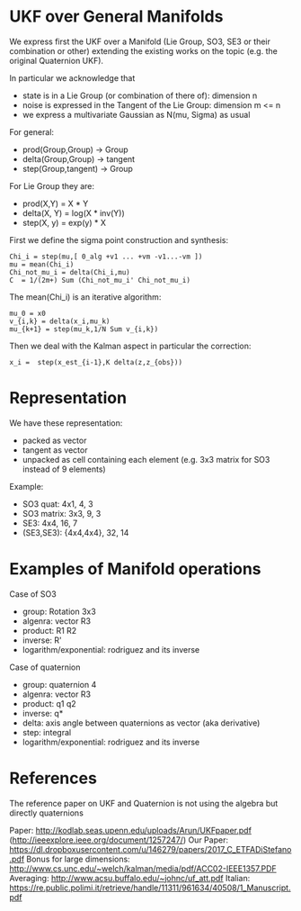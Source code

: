 
# UKF over General Manifolds

We express first the UKF over a Manifold (Lie Group, SO3, SE3 or their combination or other) extending the existing works on the topic
(e.g. the original Quaternion UKF). 

In particular we acknowledge that

* state is in a Lie Group (or combination of there of): dimension n
* noise is expressed in the Tangent of the Lie Group: dimension m <= n
* we express a multivariate Gaussian as N(mu, Sigma) as usual

For general:
* prod(Group,Group) -> Group
* delta(Group,Group) -> tangent
* step(Group,tangent) -> Group

For Lie Group they are:
* prod(X,Y) = X * Y
* delta(X, Y) = log(X * inv(Y))
* step(X, y) = exp(y) * X

First we define the sigma point construction and synthesis:

    Chi_i = step(mu,[ 0_alg +v1 ... +vm -v1...-vm ])
    mu = mean(Chi_i)
    Chi_not_mu_i = delta(Chi_i,mu)
    C  = 1/(2m+) Sum (Chi_not_mu_i' Chi_not_mu_i)

The mean(Chi_i) is an iterative algorithm:

    mu_0 = x0
    v_{i,k} = delta(x_i,mu_k)
    mu_{k+1} = step(mu_k,1/N Sum v_{i,k})

Then we deal with the Kalman aspect in particular the correction:

    x_i =  step(x_est_{i-1},K delta(z,z_{obs}))

# Representation

We have these representation:
- packed as vector
- tangent as vector
- unpacked as cell containing each element (e.g. 3x3 matrix for SO3 instead of 9 elements)

Example:
- SO3 quat: 4x1, 4, 3
- SO3 matrix: 3x3, 9, 3
- SE3: 4x4, 16, 7
- (SE3,SE3): {4x4,4x4}, 32, 14


# Examples of Manifold operations

Case of SO3
- group: Rotation 3x3
- algenra: vector R3
- product: R1 R2
- inverse: R'
- logarithm/exponential: rodriguez and its inverse

Case of quaternion
- group: quaternion 4
- algenra: vector R3
- product: q1 q2
- inverse: q*
- delta: axis angle between quaternions as vector (aka derivative)
- step: integral
- logarithm/exponential: rodriguez and its inverse


# References

The reference paper on UKF and Quaternion is not using the algebra but directly quaternions

Paper: http://kodlab.seas.upenn.edu/uploads/Arun/UKFpaper.pdf (http://ieeexplore.ieee.org/document/1257247/)
Our Paper: https://dl.dropboxusercontent.com/u/146279/papers/2017_C_ETFADiStefano.pdf
Bonus for large dimensions: http://www.cs.unc.edu/~welch/kalman/media/pdf/ACC02-IEEE1357.PDF
Averaging: http://www.acsu.buffalo.edu/~johnc/uf_att.pdf
Italian: https://re.public.polimi.it/retrieve/handle/11311/961634/40508/1_Manuscript.pdf

